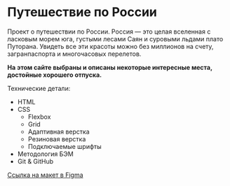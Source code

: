 # Путешествие по России

Проект о путешествии по России. Россия — это целая вселенная с ласковым морем юга, густыми лесами Саян и суровыми льдами плато Путорана. Увидеть все эти красоты можно без миллионов на счету, загранпаспорта и многочасовых перелетов.

**На этом сайте выбраны и описаны некоторые интересные места, достойные хорошего отпуска.**

Технические детали:
* HTML
* CSS
  * Flexbox
  * Grid
  * Адаптивная верстка
  * Резиновая верстка
  * Подключаемые шрифты
* Методология БЭМ
* Git & GitHub

[Ссылка на макет в Figma](https://www.figma.com/file/OyRWEjU6wBwRe1hapzQoLx/Sprint-3%3A-Russia-%2F-desktop-%2B-mobile?node-id=28503%3A0)